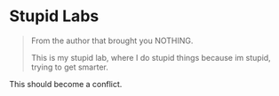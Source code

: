 # Stupid Labs

> From the author that brought you NOTHING.
>
> This is my stupid lab, where I do stupid things because im stupid,
> trying to get smarter.

This should become a conflict.